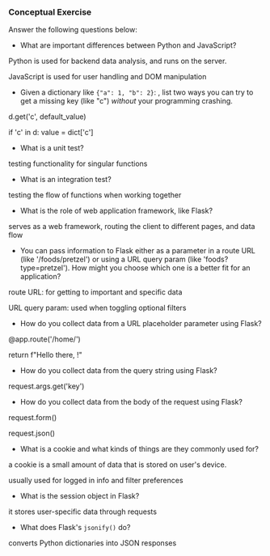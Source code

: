 ### Conceptual Exercise

Answer the following questions below:

- What are important differences between Python and JavaScript?

Python is used for backend data analysis, and runs on the server.

JavaScript is used for user handling and DOM manipulation

- Given a dictionary like `{"a": 1, "b": 2}`: , list two ways you
  can try to get a missing key (like "c") _without_ your programming
  crashing.

d.get('c', default_value)

if 'c' in d: value = dict['c']

- What is a unit test?

testing functionality for singular functions

- What is an integration test?

testing the flow of functions when working together

- What is the role of web application framework, like Flask?

serves as a web framework, routing the client to different pages, and data flow

- You can pass information to Flask either as a parameter in a route URL
  (like '/foods/pretzel') or using a URL query param (like
  'foods?type=pretzel'). How might you choose which one is a better fit
  for an application?

route URL: for getting to important and specific data

URL query param: used when toggling optional filters

- How do you collect data from a URL placeholder parameter using Flask?

@app.route('/home/<param>')

return f"Hello there, <param>!"

- How do you collect data from the query string using Flask?

request.args.get('key')

- How do you collect data from the body of the request using Flask?

request.form()

request.json()

- What is a cookie and what kinds of things are they commonly used for?

a cookie is a small amount of data that is stored on user's device.

usually used for logged in info and filter preferences

- What is the session object in Flask?

it stores user-specific data through requests

- What does Flask's `jsonify()` do?

converts Python dictionaries into JSON responses
